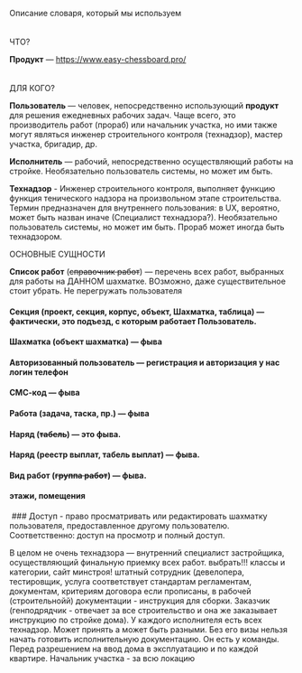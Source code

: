 Описание словаря, который мы используем
<br>
<br>
<br>
ЧТО?

**Продукт** — https://www.easy-chessboard.pro/
<br>
<br>
<br>
ДЛЯ КОГО?

**Пользователь** — человек, непосредственно использующий **продукт** для решения ежедневных рабочих задач. Чаще всего, это производитель работ (прораб) или начальник участка, но ими также могут являться инженер строительного контроля (технадзор), мастер участка, бригадир, др.

**Исполнитель** — рабочий, непосредственно осуществляющий работы на стройке. Необязательно пользователь системы, но может им быть.

**Технадзор** - Инженер строительного контроля, выполняет функцию функция тенического надзора на произвольном этапе строительства. Термин предназначен для внутреннего пользования: в UX, вероятно, может быть назван иначе (Специалист технадзора?). Необязательно пользователь системы, но может им быть. Прораб может иногда быть технадзором.

ОСНОВНЫЕ СУЩНОСТИ

**Список работ** (~~справочник работ~~) — перечень всех работ, выбранных для работы на ДАННОМ  шахматке. 
ВОзможно, даже существительное стоит убрать. Не перегружать пользователя

#### Секция (проект, секция, корпус, объект, Шахматка, таблица) — фактически, это подъезд, с которым работает Пользователь.
#### Шахматка (объект шахматка) — фыва 

#### Авторизованный пользователь — регистрация и авторизация у нас логин телефон
#### СМС-код — фыва
#### Работа (задача, таска, пр.) — фыва


#### Наряд (~~табель~~) — это фыва.
#### Наряд (реестр выплат, табель выплат) — фыва.
#### Вид работ (~~группа работ~~) — фыва.

#### этажи, помещения

 ### Доступ - право просматривать или редактировать шахматку пользователя, предоставленное другому пользователю. Соответственно: доступ на просмотр и полный доступ.






В целом не очень технадзора — внутренний специалист застройщика, осуществляющий финальную приемку всех работ. выбрать!!! классы и категории, сайт минстроя! штатный сотрудник (девелопера, тестировщик, услуга соответствует стандартам регламентам, документам, критериям договора если прописаны, в рабочей (строительнойй) документации - инструкция для сборки. Заказчик (генподрядчик - отвечает за все строительство и она же заказывает инструкцию по стройке дома). У каждого исполнителя есть всех технадзор. Может принять а может быть разными. Без его визы нельзя начать готовить исполнительную документацию. Он есть у команды.
Перед разрешением на ввод дома в эксплуатацию и по каждой квартире. 
Начальник участка - за всю локацию

